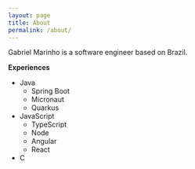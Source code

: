 ```yaml
---
layout: page
title: About
permalink: /about/
---
```


Gabriel Marinho is a software engineer based on Brazil.

**Experiences**
- Java
    - Spring Boot
    - Micronaut
    - Quarkus
- JavaScript
    - TypeScript
    - Node
    - Angular
    - React
- C
